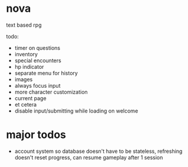 # nova

text based rpg

todo:

- timer on questions
- inventory
- special encounters
- hp indicator
- separate menu for history
- images
- always focus input
- more character customization
- current page
- et cetera
- disable input/submitting while loading on welcome

# major todos

- account system so database doesn't have to be stateless, refreshing doesn't reset progress, can resume gameplay after 1 session
